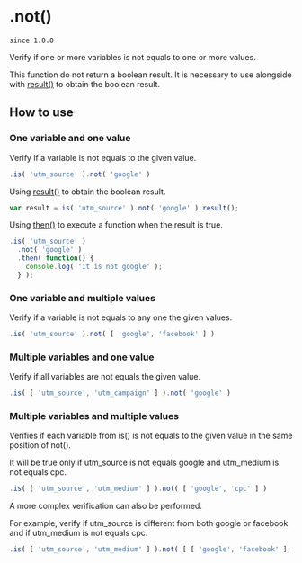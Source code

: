 # .not()

`since 1.0.0`

Verify if one or more variables is not equals to one or more values.

This function do not return a boolean result. It is necessary to use alongside with [result()](result.md) to obtain the boolean result.

## How to use

### One variable and one value

Verify if a variable is not equals to the given value.

```javascript
.is( 'utm_source' ).not( 'google' )
```

Using [result()](result.md) to obtain the boolean result.

```javascript
var result = is( 'utm_source' ).not( 'google' ).result();
```

Using [then()](then.md) to execute a function when the result is true.

```javascript
.is( 'utm_source' )
  .not( 'google' )
  .then( function() {
    console.log( 'it is not google' );
  } );
```

### One variable and multiple values

Verify if a variable is not equals to any one the given values.

```javascript
.is( 'utm_source' ).not( [ 'google', 'facebook' ] )
```

### Multiple variables and one value

Verify if all variables are not equals the given value.

```javascript
.is( [ 'utm_source', 'utm_campaign' ] ).not( 'google' )
```

### Multiple variables and multiple values

Verifies if each variable from is() is not equals to the given value in the same position of not().

It will be true only if utm_source is not equals google and utm_medium is not equals cpc.

```javascript
.is( [ 'utm_source', 'utm_medium' ] ).not( [ 'google', 'cpc' ] )
```

A more complex verification can also be performed.

For example, verify if utm_source is different from both google or facebook and if utm_medium is not equals cpc.

```javascript
.is( [ 'utm_source', 'utm_medium' ] ).not( [ [ 'google', 'facebook' ], 'cpc' ] )
```
